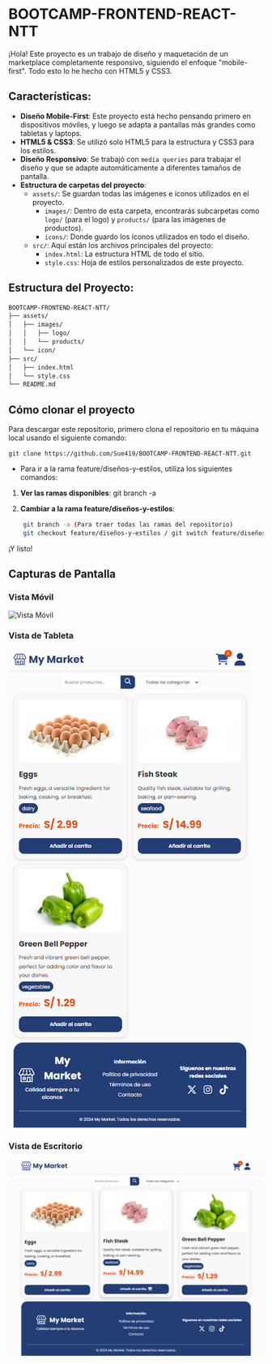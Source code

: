 # BOOTCAMP-FRONTEND-REACT-NTT

¡Hola! Este proyecto es un trabajo de diseño y maquetación de un marketplace completamente responsivo, siguiendo el enfoque "mobile-first". Todo esto lo he hecho con HTML5 y CSS3.

## Características:
- **Diseño Mobile-First**: Este proyecto está hecho pensando primero en dispositivos móviles, y luego se adapta a pantallas más grandes como tabletas y laptops.
- **HTML5 & CSS3**: Se utilizó solo HTML5 para la estructura y CSS3 para los estilos.
- **Diseño Responsivo**: Se trabajó con `media queries` para trabajar el diseño y que se adapte automáticamente a diferentes tamaños de pantalla.
- **Estructura de carpetas del proyecto**:
  - `assets/`: Se guardan todas las imágenes e íconos utilizados en el proyecto.
    - `images/`: Dentro de esta carpeta, encontrarás subcarpetas como `logo/` (para el logo) y `products/` (para las imágenes de productos).
    - `icons/`: Donde guardo los íconos utilizados en todo el diseño.
  - `src/`: Aquí están los archivos principales del proyecto:
    - `index.html`: La estructura HTML de todo el sitio.
    - `style.css`: Hoja de estilos personalizados de este proyecto.

## Estructura del Proyecto:
```bash
BOOTCAMP-FRONTEND-REACT-NTT/
├── assets/
│   ├── images/
│   │   ├── logo/
│   │   └── products/
│   └── icon/
├── src/
│   ├── index.html
│   └── style.css
└── README.md
```

## Cómo clonar el proyecto

Para descargar este repositorio, primero clona el repositorio en tu máquina local usando el siguiente comando:

    git clone https://github.com/Sue419/BOOTCAMP-FRONTEND-REACT-NTT.git

- Para ir a la rama feature/diseños-y-estilos, utiliza los siguientes comandos:

1. **Ver las ramas disponibles**:
    git branch -a

2. **Cambiar a la rama feature/diseños-y-estilos**:
```bash
    git branch -a (Para traer todas las ramas del repositorio)
    git checkout feature/diseños-y-estilos / git switch feature/diseños-y-estilos
  ```

¡Y listo! 

## Capturas de Pantalla 
### Vista Móvil
![Vista Móvil](.assets/screenshots/mobile-view.png)

### Vista de Tableta
![Vista de Tableta](assets/screenshots/tablet-view.png)

### Vista de Escritorio
![Vista de Escritorio](assets/screenshots/desktop-view.png)
